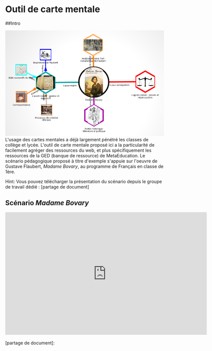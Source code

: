 # Outil de carte mentale

##Intro

![Carte Mentale](cartementale2.png)L'usage des cartes mentales a déjà largement pénétré les classes de collège et lycée. L'outil de carte mentale proposé ici a la particularité de facilement agréger des ressources du web, et plus spécifiquement les ressources de la GED (banque de ressource) de MetaEducation. Le scénario pédagogique proposé à titre d'exemple s'appuie sur l'oeuvre de Gustave Flaubert, *Madame Bovary*, au programme de Français en classe de 1ère.

Hint: Vous pouvez télécharger la présentation du scénario depuis le groupe de travail dédié : [partage de document]


## Scénario *Madame Bovary*

<iframe src="https://docs.google.com/presentation/d/1Eif0Pq4i2Qck6VZuEl6EPIYFj8ZM3T0SMq3gLR5rEZ4/embed?start=false&loop=false&delayms=5000" frameborder="0" width="640" height="389" allowfullscreen="true" mozallowfullscreen="true" webkitallowfullscreen="true"></iframe>

[partage de document]:
